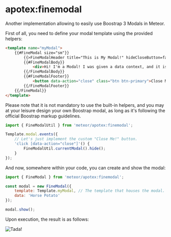 # apotex:finemodal

Another implementation allowing to easily use Boostrap 3 Modals in Meteor.

First of all, you need to define your modal template using the provided helpers:

```html
<template name="myModal">
    {{#FineModal size="sm"}}
        {{>FineModalHeader title="This is My Modal!" hideCloseButton=false}}
        {{#FineModalBody}}
            <div>Hi! I'm a Modal! I was given a data context, and it is: {{this}}</div>
        {{/FineModalBody}}
        {{#FineModalFooter}}
            <button data-action="close" class="btn btn-primary">Close Me!</button>
        {{/FineModalFooter}}
    {{/FineModal}}
</template>
```

Please note that it is not mandatory to use the built-in helpers, and you may
at your leisure design your own Boostrap modal, as long as it's following the
official Boostrap markup guidelines.

```js
import { FineModalUtil } from 'meteor/apotex:finemodal';

Template.modal.events({
    // Let's just implement the custom "Close Me!" button.
    'click [data-action="close"]'() {
        FineModalUtil.currentModal().hide();
    }
});
```

And now, somewhere within your code, you can create and show the modal:

```js
import { FineModal } from 'meteor/apotex:finemodal';

const modal = new FineModal({
    template: Template.myModal, // The template that houses the modal.
    data: 'Horse Potato'
});

modal.show();
```

Upon execution, the result is as follows:

![Tada!](http://i.imgur.com/1IshK9o.png)